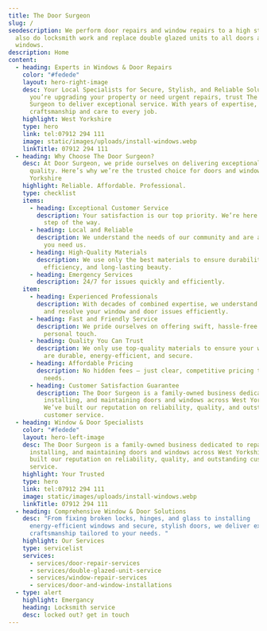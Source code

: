 ```yaml
---
title: The Door Surgeon
slug: /
seodescription: We perform door repairs and window repairs to a high standard.We
  also do locksmith work and replace double glazed units to all doors and
  windows.
description: Home
content:
  - heading: Experts in Windows & Door Repairs
    color: "#fedede"
    layout: hero-right-image
    desc: Your Local Specialists for Secure, Stylish, and Reliable Solutions Whether
      you’re upgrading your property or need urgent repairs, trust The Door
      Surgeon to deliver exceptional service. With years of expertise, we bring
      craftsmanship and care to every job.
    highlight: West Yorkshire
    type: hero
    link: tel:07912 294 111
    image: static/images/uploads/install-windows.webp
    linkTitle: 07912 294 111
  - heading: Why Choose The Door Surgeon?
    desc: At Door Surgeon, we pride ourselves on delivering exceptional service and
      quality. Here’s why we’re the trusted choice for doors and windows in West
      Yorkshire
    highlight: Reliable. Affordable. Professional.
    type: checklist
    items:
      - heading: Exceptional Customer Service
        description: Your satisfaction is our top priority. We’re here to help every
          step of the way.
      - heading: Local and Reliable
        description: We understand the needs of our community and are always nearby when
          you need us.
      - heading: High-Quality Materials
        description: We use only the best materials to ensure durability, energy
          efficiency, and long-lasting beauty.
      - heading: Emergency Services
        description: 24/7 for issues quickly and efficiently.
    item:
      - heading: Experienced Professionals
        description: With decades of combined expertise, we understand how to diagnose
          and resolve your window and door issues efficiently.
      - heading: Fast and Friendly Service
        description: We pride ourselves on offering swift, hassle-free service with a
          personal touch.
      - heading: Quality You Can Trust
        description: We only use top-quality materials to ensure your windows and doors
          are durable, energy-efficient, and secure.
      - heading: Affordable Pricing
        description: No hidden fees – just clear, competitive pricing tailored to your
          needs.
      - heading: Customer Satisfaction Guarantee
        description: The Door Surgeon is a family-owned business dedicated to repairing,
          installing, and maintaining doors and windows across West Yorkshire.
          We’ve built our reputation on reliability, quality, and outstanding
          customer service.
  - heading: Window & Door Specialists
    color: "#fedede"
    layout: hero-left-image
    desc: The Door Surgeon is a family-owned business dedicated to repairing,
      installing, and maintaining doors and windows across West Yorkshire. We’ve
      built our reputation on reliability, quality, and outstanding customer
      service.
    highlight: Your Trusted
    type: hero
    link: tel:07912 294 111
    image: static/images/uploads/install-windows.webp
    linkTitle: 07912 294 111
  - heading: Comprehensive Window & Door Solutions
    desc: "From fixing broken locks, hinges, and glass to installing
      energy-efficient windows and secure, stylish doors, we deliver expert
      craftsmanship tailored to your needs. "
    highlight: Our Services
    type: servicelist
    services:
      - services/door-repair-services
      - services/double-glazed-unit-service
      - services/window-repair-services
      - services/door-and-window-installations
  - type: alert
    highlight: Emergancy
    heading: Locksmith service
    desc: locked out? get in touch
---
```

